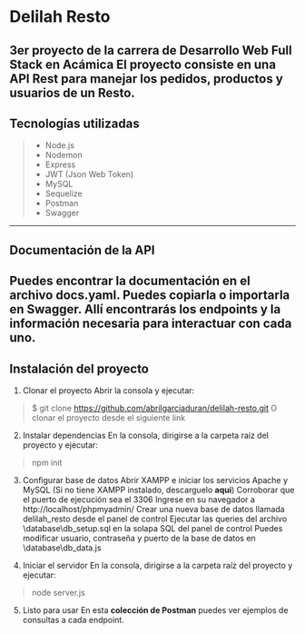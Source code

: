 Delilah Resto
=========
3er proyecto de la carrera de Desarrollo Web Full Stack en Acámica
El proyecto consiste en una **API Rest** para manejar los pedidos, productos y usuarios de un Resto.
---
Tecnologías utilizadas
---------
> - Node.js
> - Nodemon
> - Express
> - JWT (Json Web Token)
> - MySQL
> - Sequelize
> - Postman
> - Swagger
---
## Documentación de la API
Puedes encontrar la documentación en el archivo **docs.yaml**. Puedes copiarla o importarla en **Swagger**. Allí encontrarás los endpoints y la información necesaria para interactuar con cada uno.
---
## Instalación del proyecto
1) Clonar el proyecto
Abrir la consola y ejecutar:
>$ git clone https://github.com/abrilgarciaduran/delilah-resto.git
O clonar el proyecto desde el siguiente link

2) Instalar dependencias
En la consola, dirigirse a la carpeta raíz del proyecto y ejecutar:
>npm init

3) Configurar base de datos
Abrir XAMPP e iniciar los servicios Apache y MySQL (Si no tiene XAMPP instalado, descarguelo **aqui**)
Corroborar que el puerto de ejecución sea el 3306
Ingrese en su navegador a http://localhost/phpmyadmin/
Crear una nueva base de datos llamada delilah_resto desde el panel de control
Ejecutar las queries del archivo \database\db_setup.sql en la solapa SQL del panel de control
Puedes modificar usuario, contraseña y puerto de la base de datos en \database\db_data.js

4) Iniciar el servidor
En la consola, dirigirse a la carpeta raíz del proyecto y ejecutar:
>node server.js

5) Listo para usar
En esta **colección de Postman** puedes ver ejemplos de consultas a cada endpoint.
